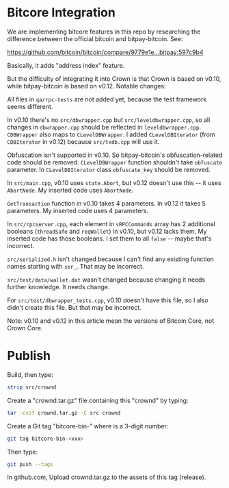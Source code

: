 Bitcore Integration
===================

We are implementing bitcore features in this repo by researching the difference between the official bitcoin and bitpay-bitcoin. See:

https://github.com/bitcoin/bitcoin/compare/9779e1e...bitpay:597c9b4

Basically, it adds "address index" feature.

But the difficulty of integrating it into Crown is that Crown is based on v0.10, while bitpay-bitcoin is based on v0.12. Notable changes:

All files in `qa/rpc-tests` are not added yet, because the test framework seems different.

In v0.10 there's no `src/dbwrapper.cpp` but `src/leveldbwrapper.cpp`, so all changes in `dbwrapper.cpp` should be reflected in `leveldbwrapper.cpp`. `CDBWrapper` also maps to `CLevelDBWrapper`. I added `CLevelDBIterator` (from `CDBIterator` in v0.12) because `src/txdb.cpp` will use it.

Obfuscation isn't supported in v0.10. So bitpay-bitcoin's obfuscation-related code should be removed. `CLevelDBWrapper` function shouldn't take `obfuscate` parameter. In `CLevelDBIterator` class `obfuscate_key` should be removed.

In `src/main.cpp`, v0.10 uses `state.Abort`, but v0.12 doesn't use this -- it uses `AbortNode`. My inserted code uses `AbortNode`.

`GetTransaction` function in v0.10 takes 4 parameters. In v0.12 it takes 5 parameters. My inserted code uses 4 parameters.

In `src/rpcserver.cpp`, each element in `vRPCCommands` array has 2 additional booleans (`threadSafe` and `reqWallet`) in v0.10, but v0.12 lacks them. My inserted code has those booleans. I set them to all `false` -- maybe that's incorrect.

`src/serialized.h` isn't changed because I can't find any existing function names starting with `ser_`. That may be incorrect.

`src/test/data/wallet.dat` wasn't changed because changing it needs further knowledge. It needs change.

For `src/test/dbwrapper_tests.cpp`, v0.10 doesn't have this file, so I also didn't create this file. But that may be incorrect.

Note: v0.10 and v0.12 in this article mean the versions of Bitcoin Core, not Crown Core.

Publish
=======

Build, then type:

```bash
strip src/crownd
```

Create a "crownd.tar.gz" file containing this "crownd" by typing:

```bash
tar -cvzf crownd.tar.gz -C src crownd
```

Create a Git tag "bitcore-bin-<xxx>" where <xxx> is a 3-digit number:

```bash
git tag bitcore-bin-<xxx>
```

Then type:

```bash
git push --tags
```

In github.com, Upload crownd.tar.gz to the assets of this tag (release).
